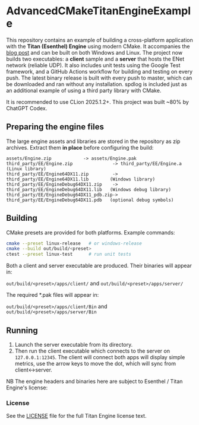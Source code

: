# AdvancedCMakeTitanEngineExample

This repository contains an example of building a cross-platform application with the **Titan (Esenthel) Engine** using modern CMake.  It accompanies the [blog post](https://medium.com/@drew.gilpin/advanced-esenthel-titan-engine-cmake-ddb85cb3803a) and can be built on both Windows and Linux.
The project now builds two executables: a **client** sample and a **server** that hosts the ENet network (reliable UDP). It also includes unit tests using the Google Test framework, and a GitHub Actions workflow for building and testing on every push. The latest binary release is built with every push to master, which can be downloaded and ran without any installation. spdlog is included just as an additional example of using a third party library with CMake.

It is recommended to use CLion 2025.1.2+. This project was built ~80% by ChatGPT Codex.

## Preparing the engine files

The large engine assets and libraries are stored in the repository as zip archives.  Extract them **in place** before configuring the build:

```
assets/Engine.zip            -> assets/Engine.pak
third_party/EE/Engine.zip               -> third_party/EE/Engine.a                (Linux library)
third_party/EE/Engine64DX11.zip         -> third_party/EE/Engine64DX11.lib        (Windows library)
third_party/EE/EngineDebug64DX11.zip    -> third_party/EE/EngineDebug64DX11.lib   (Windows debug library)
third_party/EE/EngineDebug64DX11_pdb.zip-> third_party/EE/EngineDebug64DX11.pdb   (optional debug symbols)
```

## Building

CMake presets are provided for both platforms. Example commands:

```bash
cmake --preset linux-release   # or windows-release
cmake --build out/build/<preset>
ctest --preset linux-test      # run unit tests
```

Both a client and server executable are produced.  Their binaries will appear in:

`out/build/<preset>/apps/client/` and `out/build/<preset>/apps/server/`

The required *.pak files will appear in:

`out/build/<preset>/apps/client/Bin` and `out/build/<preset>/apps/server/Bin`

## Running

1. Launch the server executable from its directory.
2. Then run the client executable which connects to the server on `127.0.0.1:12345`.
   The client will connect both apps will display simple metrics, use the arrow keys to move the dot, which will sync from client<->server.

NB The engine headers and binaries here are subject to Esenthel / Titan Engine's license:
### License
See the [LICENSE](LICENSE) file for the full Titan Engine license text.
